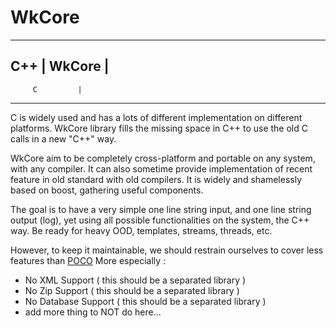 WkCore
======

--------------------
  C++  |   WkCore  |
--------------------
         C         |
--------------------

C is widely used and has a lots of different implementation on different platforms.
WkCore library fills the missing space in C++ to use the old C calls in a new "C++" way.

WkCore aim to be completely cross-platform and portable on any system, with any compiler.
It can also sometime provide implementation of recent feature in old standard with old compilers.
It is widely and shamelessly based on boost, gathering useful components.

The goal is to have a very simple one line string input, and one line string output (log), yet using all possible functionalities on the system, the C++ way. Be ready for heavy OOD, templates, streams, threads, etc.

However, to keep it maintainable, we should restrain ourselves to cover less features than [POCO](http://pocoproject.org/)
More especially : 
- No XML Support ( this should be a separated library )
- No Zip Support ( this should be a separated library )
- No Database Support ( this should be a separated library )
- add more thing to NOT do here...